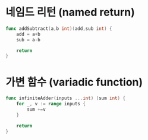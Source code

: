 # 네임드 리턴 (named return)

``` go
func addSubtract(a,b int)(add,sub int) {
    add = a+b
    sub = a-b

    return
}
```

# 가변 함수 (variadic function)

``` go
func infiniteAdder(inputs ...int) (sum int) {
    for _, v := range inputs {
        sum +=v
    }

    return
}
```